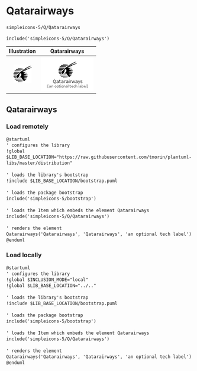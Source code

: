 # Qatarairways


```text
simpleicons-5/Q/Qatarairways
```

```text
include('simpleicons-5/Q/Qatarairways')
```



| Illustration | Qatarairways |
| :---: | :---: |
| ![illustration for Illustration](../../simpleicons-5/Q/Qatarairways.png) | ![illustration for Qatarairways](../../simpleicons-5/Q/Qatarairways.Local.png) |




## Qatarairways

### Load remotely
```plantuml
@startuml
' configures the library
!global $LIB_BASE_LOCATION="https://raw.githubusercontent.com/tmorin/plantuml-libs/master/distribution"

' loads the library's bootstrap
!include $LIB_BASE_LOCATION/bootstrap.puml

' loads the package bootstrap
include('simpleicons-5/bootstrap')

' loads the Item which embeds the element Qatarairways
include('simpleicons-5/Q/Qatarairways')

' renders the element
Qatarairways('Qatarairways', 'Qatarairways', 'an optional tech label')
@enduml
```

### Load locally
```plantuml
@startuml
' configures the library
!global $INCLUSION_MODE="local"
!global $LIB_BASE_LOCATION="../.."

' loads the library's bootstrap
!include $LIB_BASE_LOCATION/bootstrap.puml

' loads the package bootstrap
include('simpleicons-5/bootstrap')

' loads the Item which embeds the element Qatarairways
include('simpleicons-5/Q/Qatarairways')

' renders the element
Qatarairways('Qatarairways', 'Qatarairways', 'an optional tech label')
@enduml
```


